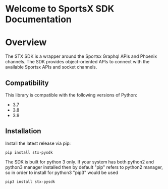 # Welcome to SportsX SDK Documentation

# Overview

The STX SDK is a wrapper around the Sportsx Graphql APIs and Phoenix channels.
The SDK provides object-oriented APIs to connect with the available Sportsx APIs and socket channels.

## Compatibility

This library is compatible with the following versions of Python:

 - 3.7
 - 3.8
 - 3.9

## Installation

Install the latest release via pip:

    pip install stx-pysdk

The SDK is built for python 3 only.
If your system has both python2 and python3 manager installed then by default "pip" refers to python2 manager,
so in order to install for python3 "pip3" would be used

    pip3 install stx-pysdk
